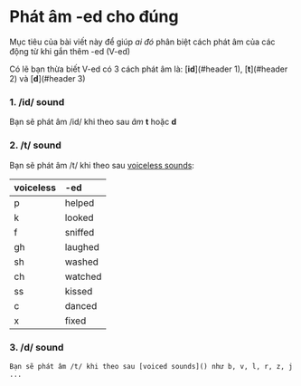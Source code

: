 # Phát âm -ed cho đúng

Mục tiêu của bài viết này để giúp *ai đó* phân biệt cách phát âm của các động từ khi gắn thêm -ed (V-ed)

Có lẽ bạn thừa biết V-ed có 3 cách phát âm là: [**id**](#header 1), [**t**](#header 2) và [**d**](#header 3)

### 1. /id/ sound

  Bạn sẽ phát âm /id/ khi theo sau *âm* **t** hoặc **d**

### 2. /t/ sound
  Bạn sẽ phát âm /t/ khi theo sau [voiceless sounds](#):

  |voiceless|   -ed   |
  |:--------|:--------|
  |   p     | helped  |
  |   k     | looked  |
  |   f     | sniffed |
  |   gh    | laughed |
  |   sh    | washed  |
  |   ch    | watched |
  |   ss    | kissed  |
  |   c     | danced  |
  |   x     | fixed   |

### 3. /d/ sound

    Bạn sẽ phát âm /t/ khi theo sau [voiced sounds]() như b, v, l, r, z, j ...
